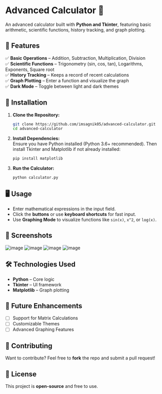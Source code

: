 # Advanced Calculator 🧮

An advanced calculator built with **Python and Tkinter**, featuring basic arithmetic, scientific functions, history tracking, and graph plotting.

## 🔹 Features

✅ **Basic Operations** – Addition, Subtraction, Multiplication, Division  
✅ **Scientific Functions** – Trigonometry (sin, cos, tan), Logarithms, Exponents, Square root  
✅ **History Tracking** – Keeps a record of recent calculations  
✅ **Graph Plotting** – Enter a function and visualize the graph  
✅ **Dark Mode** – Toggle between light and dark themes  

## 🚀 Installation

1. **Clone the Repository:**  
   ```sh
   git clone https://github.com/imsagnik05/advanced-calculator.git
   cd advanced-calculator
   ```
2. **Install Dependencies:**  
   Ensure you have Python installed (Python 3.6+ recommended). Then install Tkinter and Matplotlib if not already installed:  
   ```sh
   pip install matplotlib
   ```
3. **Run the Calculator:**  
   ```sh
   python calculator.py
   ```

## 🖥️ Usage

- Enter mathematical expressions in the input field.  
- Click the **buttons** or use **keyboard shortcuts** for fast input.  
- Use **Graphing Mode** to visualize functions like `sin(x)`, `x^2`, or `log(x)`.  

## 📸 Screenshots

![image](https://github.com/user-attachments/assets/c2baf424-786d-4426-bf82-8c088eb3b23f)
![image](https://github.com/user-attachments/assets/3cc4ab6a-facf-43ff-9838-b7693253fc51)
![image](https://github.com/user-attachments/assets/829a5056-da04-4017-a751-86e3ed193fa2)
![image](https://github.com/user-attachments/assets/0d772525-1f91-4ef5-886b-b18cf5a71ff8)




  

## 🛠️ Technologies Used

- **Python** – Core logic  
- **Tkinter** – UI framework  
- **Matplotlib** – Graph plotting  

## 🌟 Future Enhancements

- [ ] Support for Matrix Calculations  
- [ ] Customizable Themes  
- [ ] Advanced Graphing Features  

## 🤝 Contributing

Want to contribute? Feel free to **fork** the repo and submit a pull request!  

## 📜 License

This project is **open-source** and free to use.  
